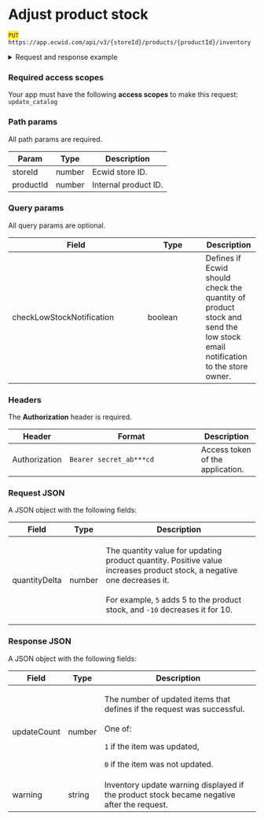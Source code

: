# Adjust product stock

<mark style="color:purple;">`PUT`</mark> `https://app.ecwid.com/api/v3/{storeId}/products/{productId}/inventory`&#x20;

<details>

<summary>Request and response example</summary>

Request:

```http
PUT /api/v3/1003/products/39766764/inventory HTTP/1.1
Authorization: Bearer secret_token
Host: app.ecwid.com
Content-Type: application/json
Cache-Control: no-cache

{
    "quantityDelta": -10
}
```

Response:

```json
{
  "updateCount": 1
}
```

</details>

### Required access scopes

Your app must have the following **access scopes** to make this request: `update_catalog`

### Path params

All path params are required.

| Param     | Type   | Description          |
| --------- | ------ | -------------------- |
| storeId   | number | Ecwid store ID.      |
| productId | number | Internal product ID. |

### Query params

All query params are optional.

<table><thead><tr><th width="260">Field</th><th width="102">Type</th><th>Description</th></tr></thead><tbody><tr><td>checkLowStockNotification</td><td>boolean</td><td>Defines if Ecwid should check the quantity of product stock and send the low stock email notification to the store owner.</td></tr></tbody></table>

### Headers

The **Authorization** header is required.

<table><thead><tr><th>Header</th><th width="252">Format</th><th>Description</th></tr></thead><tbody><tr><td>Authorization</td><td><code>Bearer secret_ab***cd</code></td><td>Access token of the application.</td></tr></tbody></table>

### Request JSON

A JSON object with the following fields:

| Field         | Type   | Description                                                                                                                                                                                                                             |
| ------------- | ------ | --------------------------------------------------------------------------------------------------------------------------------------------------------------------------------------------------------------------------------------- |
| quantityDelta | number | <p>The quantity value for updating product quantity. Positive value increases product stock, a negative one decreases it.<br><br>For example, <code>5</code> adds 5 to the product stock, and <code>-10</code> decreases it for 10.</p> |

### Response JSON

A JSON object with the following fields:

| Field       | Type   | Description                                                                                                                                                                                   |
| ----------- | ------ | --------------------------------------------------------------------------------------------------------------------------------------------------------------------------------------------- |
| updateCount | number | <p>The number of updated items that defines if the request was successful.<br><br>One of:</p><p><code>1</code> if the item was updated,</p><p><code>0</code> if the item was not updated.</p> |
| warning     | string | Inventory update warning  displayed if the product stock became negative after the request.                                                                                                   |

